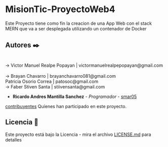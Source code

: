 # MisionTic-ProyectoWeb4

Este Proyecto tiene como fin la creacion de una App Web con el stack MERN que va a ser
desplegada utilizando un contenador de Docker

## Autores ✒️

  <br>
  → Victor Manuel Realpe Popayan | victormanuelrealpepopayan@gmail.com
  </br>
  <br>
  → Brayan Chavarro | brayanchavarro081@gmail.com
  </br>
  Patricia Osorio Correa | patosoc@gmail.com 
  </br>
  → Faber Stiven Santa  | stiivensanta@gmail.com
  </br>


- **Ricardo Andres Mantilla Sanchez** - _Programador_ - [smar05](https://github.com/smar05)

[contribuyentes](https://github.com/brayanCh/MisionTic-ProyectoWeb4/graphs/contributors) Quíenes han participado en este proyecto.

## Licencia 📄

Este proyecto está bajo la Licencia - mira el archivo [LICENSE.md](LICENSE.md) para detalles
